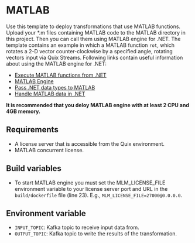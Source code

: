 # MATLAB

Use this template to deploy transformations that use MATLAB functions. Upload your *.m files containing MATLAB code to the MATLAB directory in this project. Then you can call them using MATLAB engine for .NET. The template contains an example in which a MATLAB function `rot`, which rotates a 2-D vector counter-clockwise by a specified angle, rotating vectors input via Quix Streams. Following links contain useful information about using the MATLAB engine for .NET:
 - [Execute MATLAB functions from .NET](https://www.mathworks.com/help/matlab/matlab_external/execute-matlab-functions-from-net.html)
 - [MATLAB Engine](https://www.mathworks.com/help/matlab/apiref/mathworks.matlab.engine.matlabengine.html#mw_ba179c55-e64b-4a3b-a091-73db6a587d62)
 - [Pass .NET data types to MATLAB](https://www.mathworks.com/help/matlab/matlab_external/pass-data-to-matlab-from-net.html)
 - [Handle MATLAB data in .NET](https://www.mathworks.com/help/matlab/matlab_external/handle-matlab-data-in-net-applications.html)

**It is recommended that you deloy MATLAB engine with at least 2 CPU and 4GB memory.**

## Requirements
 - A license server that is accessible from the Quix environment.
 - MATLAB concurrent license.

## Build variables

 - To start MATLAB engine you must set the MLM_LICENSE_FILE environment variable to your license server port and URL in the `build/dockerfile` file (line 23). E.g., `MLM_LICENSE_FILE=27000@0.0.0.0`.

## Environment variable
 - `INPUT_TOPIC`: Kafka topic to receive input data from.
 - `OUTPUT_TOPIC`: Kafka topic to write the results of the transformation.